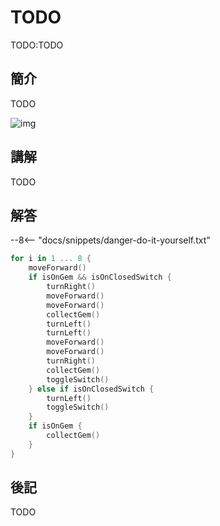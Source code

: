 # TODO

TODO:TODO

## 簡介

TODO

![img](https://ppt.cc/fddEQx)

## 講解

TODO

## 解答

--8<-- "docs/snippets/danger-do-it-yourself.txt"

```swift linenums="1"
for i in 1 ... 8 {
    moveForward()
    if isOnGem && isOnClosedSwitch {
        turnRight()
        moveForward()
        moveForward()
        collectGem()
        turnLeft()
        turnLeft()
        moveForward()
        moveForward()
        turnRight()
        collectGem()
        toggleSwitch()
    } else if isOnClosedSwitch {
        turnLeft()
        toggleSwitch()
    }
    if isOnGem {
        collectGem()
    }
}
```

## 後記

TODO
